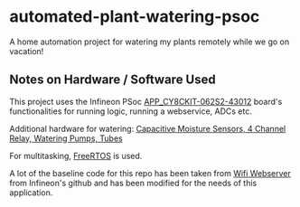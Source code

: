 # automated-plant-watering-psoc

A home automation project for watering my plants remotely while we go on vacation!


## Notes on Hardware / Software Used

This project uses the Infineon PSoc [APP_CY8CKIT-062S2-43012](https://www.infineon.com/cms/en/product/evaluation-boards/cy8ckit-062s2-43012/) board's functionalities for running logic, running a webservice, ADCs etc.

Additional hardware for watering: [Capacitive Moisture Sensors, 4 Channel Relay, Watering Pumps, Tubes](https://www.amazon.com/gp/product/B093V62VXD)

For multitasking, [FreeRTOS](https://www.freertos.org/) is used.

A lot of the baseline code for this repo has been taken from [Wifi Webserver](https://github.com/Infineon/mtb-example-wifi-https-server) from Infineon's github and has been modified for the needs of this application.
